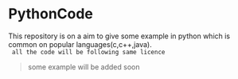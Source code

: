 # PythonCode

This repository is on a aim to give some example in python which is common on  popular 
languages(c,c++,java).<br>
` all the code will be following same licence`
>some example will be added soon
